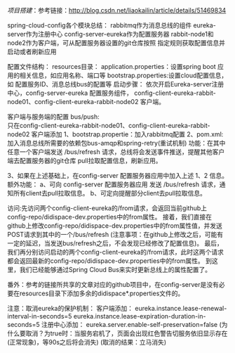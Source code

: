*_项目搭建_*：参考链接：http://blog.csdn.net/liaokailin/article/details/51469834


spring-cloud-config各个模块总结：
rabbitmq作为消息总线的组件
eureka-server作为注册中心
config-server-eureka作为配置服务器
rabbit-node1和node2作为客户端，可从配置服务器设置的git仓库按照
指定规则获取配置信息并启动或者刷新应用

配置文件结构：
    resources目录：
        application.properties：设置spring boot 应用的相关信息，如应用名称、端口等
        bootstrap.properties:设置cloud配置信息，如 配置服务ID、消息总线bus的配置等
启动步骤：
    依次开启Eureka-server注册中心，config-server-eureka 配置服务组件，
    config-client-eureka-rabbit-node01、config-client-eureka-rabbit-node02 客户端。

客户端与服务端的配置 bus/push:    
    只在config-client-eureka-rabbit-node01、config-client-eureka-rabbit-node02 客户端添加
    1、bootstrap.propertie：加入rabbitmq配置
    2、pom.xml:加入消息总线所需要的依赖包bus-amqp和spring-retry(重试机制)
    功能：在其中任意一个客户端发送 /bus/refresh 请求，总线将会发送事件推送，提醒其他客户端去配置服务器的git仓库
    pull拉取配置信息，刷新应用。
    
   3、如果在上述基础上，在config-server 配置服务器应用中加入上述 1、2 信息。
    额外功能：
        a、可向 config-server 配置服务器应用 发送 /bus/refresh 请求，通知所有client去pull拉取信息。
        b、可定向提醒部分client去pull拉取信息。
    
    
访问:先访问两个config-client-eureka的/from请求，会返回当前github上 config-repo/didispace-dev.properties中的from属性。
    接着，我们直接在github上修改config-repo/didispace-dev.properties中的from属性值，并发送POST请求到其中的一个/bus/refresh
    (注意事项：在github上修改之后，可能有一定的延迟，当发送bus/refresh之后，不会发现已经修改了配置信息)。
    最后，我们再分别访问启动的两个config-client-eureka的/from请求，此时这两个请求都会返回最新的config-repo/didispace-dev.properties中的from属性。
    到这里，我们已经能够通过Spring Cloud Bus来实时更新总线上的属性配置了。
    
番外：参考的链接所共享的文章对应的github项目中，在config-server是没有必要在resources目录下添加多余的didispace*.properties文件的。
    

注意：取消eureka的保护机制：
    客户端添加：
    eureka.instance.lease-renewal-interval-in-seconds=5
    eureka.instance.lease-expiration-duration-in-seconds=5
    注册中心添加：
    eureka.server.enable-self-preservation=false
    (为什么要取消？为true时：当服务宕机了，页面会出现红色警告切服务依旧显示存在(正常现象)，等90s之后将会消失)
    (取消的结果：立马消失)
    
    